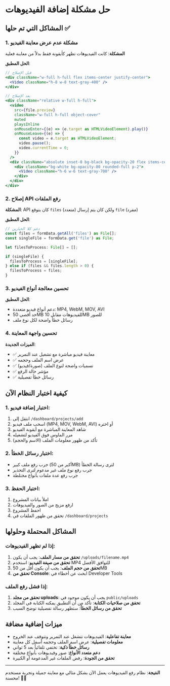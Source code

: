 # حل مشكلة إضافة الفيديوهات

## المشاكل التي تم حلها ✅

### 1. مشكلة عدم عرض معاينة الفيديو
**المشكلة**: كانت الفيديوهات تظهر كأيقونة فقط بدلاً من معاينة فعلية

**الحل المطبق**:
```jsx
// قبل الإصلاح
<div className="w-full h-full flex items-center justify-center">
  <Video className="h-8 w-8 text-gray-400" />
</div>

// بعد الإصلاح
<div className="relative w-full h-full">
  <video
    src={file.preview}
    className="w-full h-full object-cover"
    muted
    playsInline
    onMouseEnter={(e) => (e.target as HTMLVideoElement).play()}
    onMouseLeave={(e) => {
      const video = e.target as HTMLVideoElement;
      video.pause();
      video.currentTime = 0;
    }}
  />
  <div className="absolute inset-0 bg-black bg-opacity-20 flex items-center justify-center pointer-events-none">
    <div className="bg-white bg-opacity-80 rounded-full p-2">
      <Video className="h-6 w-6 text-gray-700" />
    </div>
  </div>
</div>
```

### 2. إصلاح API رفع الملفات
**المشكلة**: API كان يتوقع `files` (متعدد) ولكن كان يتم إرسال `file` (مفرد)

**الحل المطبق**:
```typescript
// دعم كلا الخيارين
const files = formData.getAll('files') as File[];
const singleFile = formData.get('file') as File;

let filesToProcess: File[] = [];

if (singleFile) {
  filesToProcess = [singleFile];
} else if (files && files.length > 0) {
  filesToProcess = files;
}
```

### 3. تحسين معالجة أنواع الفيديو
**الحل المطبق**:
- دعم أنواع فيديو متعددة: MP4, WebM, MOV, AVI
- حد أقصى 50MB للفيديوهات مقابل 10MB للصور
- رسائل خطأ واضحة لكل نوع ملف

### 4. تحسين واجهة المعاينة
**الميزات الجديدة**:
- ✅ معاينة فيديو مباشرة مع تشغيل عند التمرير
- ✅ عرض اسم الملف وحجمه
- ✅ تسميات واضحة لنوع الملف (صورة/فيديو)
- ✅ مؤشر حالة الرفع
- ✅ رسائل خطأ تفصيلية

## كيفية اختبار النظام الآن

### 1. اختبار إضافة فيديو:
1. انتقل إلى `/dashboard/projects/add`
2. اسحب ملف فيديو (MP4, MOV, WebM, AVI) أو اختره
3. شاهد المعاينة المباشرة مع أيقونة الفيديو
4. مرر الماوس فوق الفيديو لتشغيله
5. تأكد من ظهور معلومات الملف (الاسم والحجم)

### 2. اختبار رسائل الخطأ:
- جرب رفع ملف كبير (أكبر من 50MB) لترى رسالة الخطأ
- جرب رفع نوع ملف غير مدعوم لترى التحذير
- جرب رفع عدة ملفات بأنواع مختلطة

### 3. اختبار الحفظ:
1. املأ بيانات المشروع
2. ارفع مزيج من الصور والفيديوهات
3. احفظ المشروع
4. تحقق من ظهور الملفات في `/dashboard/projects`

## المشاكل المحتملة وحلولها

### إذا لم تظهر الفيديوهات:
1. **تحقق من مسار الملف**: يجب أن يكون `/uploads/filename.mp4`
2. **تحقق من صيغة الفيديو**: استخدم MP4 للتوافق الأفضل
3. **تحقق من حجم الملف**: يجب أن يكون أقل من 50MB
4. **تحقق من Console**: ابحث عن أخطاء في Developer Tools

### إذا فشل رفع الملف:
1. **تحقق من مجلد uploads**: يجب أن يكون موجود في `public/uploads`
2. **تحقق من صلاحيات الكتابة**: تأكد من أن التطبيق يمكنه الكتابة في المجلد
3. **تحقق من رسائل الخطأ**: ستظهر رسالة تفصيلية توضح السبب

## ميزات إضافية مضافة

- **معاينة تفاعلية**: الفيديوهات تتشغل عند التمرير وتتوقف عند الخروج
- **معلومات تفصيلية**: عرض اسم الملف وحجمه أسفل كل معاينة
- **رسائل خطأ ذكية**: تختفي تلقائياً بعد 5 ثواني
- **دعم متعدد الأنواع**: صور وفيديوهات بأنواع مختلفة
- **تحقق من الجودة**: رفض الملفات غير المدعومة أو الكبيرة

---

**النتيجة**: نظام رفع الفيديوهات يعمل الآن بشكل مثالي مع معاينة جميلة وتجربة مستخدم محسنة! 🎥✨
